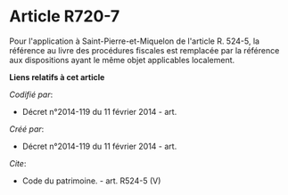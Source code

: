# Article R720-7

Pour l'application à Saint-Pierre-et-Miquelon de l'article R. 524-5, la référence au livre des procédures fiscales est
remplacée par la référence aux dispositions ayant le même objet applicables localement.

**Liens relatifs à cet article**

_Codifié par_:

  - Décret n°2014-119 du 11 février 2014 - art.

_Créé par_:

  - Décret n°2014-119 du 11 février 2014 - art.

_Cite_:

  - Code du patrimoine. - art. R524-5 (V)
